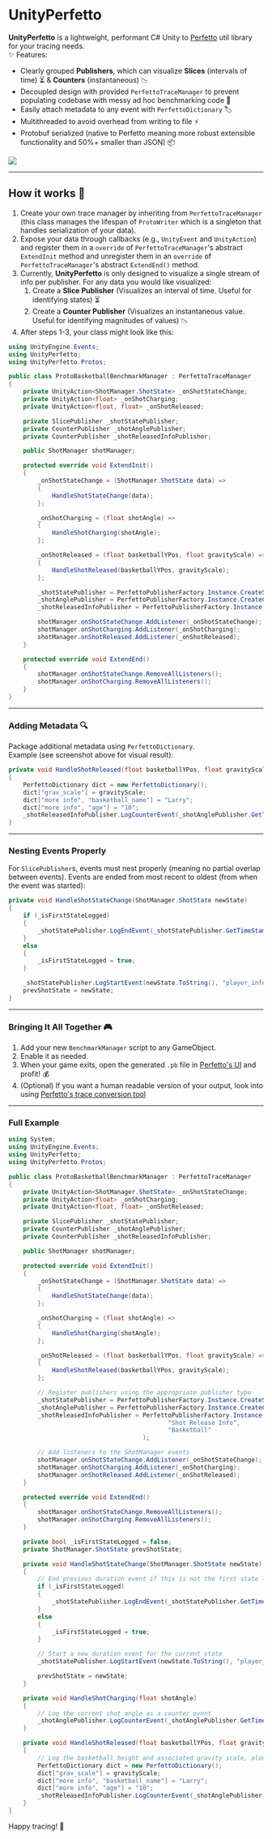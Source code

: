 # UnityPerfetto

**UnityPerfetto** is a lightweight, performant C# Unity to [Perfetto](https://perfetto.dev/) util library for your tracing needs.  
✨ Features:  
* Clearly grouped **Publishers**, which can visualize **Slices** (intervals of time) ⏳ & **Counters** (instantaneous) 📉  
* Decoupled design with provided `PerfettoTraceManager` to prevent populating codebase with messy ad hoc benchmarking code 🧹 
* Easily attach metadata to any event with `PerfettoDictionary` 🏷️  
* Multithreaded to avoid overhead from writing to file ⚡️
* Protobuf serialized (native to Perfetto meaning more robust extensible functionality and 50%+ smaller than JSON) 📦

<img src="assets/example.jpg">

---

## How it works 🔧

1. Create your own trace manager by inheriting from `PerfettoTraceManager` (this class manages the lifespan of `ProtoWriter` which is a singleton that handles serialization of your data).  
2. Expose your data through callbacks (e.g., `UnityEvent` and `UnityAction`) and register them in a `override` of `PerfettoTraceManager`'s abstract `ExtendInit` method and unregister them in an `override` of `PerfettoTraceManager`'s abstract `ExtendEnd()` method.  
3. Currently, **UnityPerfetto** is only designed to visualize a single stream of info per publisher. For any data you would like visualized:  
    1. Create a **Slice Publisher** (Visualizes an interval of time. Useful for identifying states) ⏳  
    2. Create a **Counter Publisher** (Visualizes an instantaneous value. Useful for identifying magnitudes of values) 📉  
4. After steps 1-3, your class might look like this:  

```csharp
using UnityEngine.Events;
using UnityPerfetto;
using UnityPerfetto.Protos;

public class ProtoBasketballBenchmarkManager : PerfettoTraceManager
{
    private UnityAction<ShotManager.ShotState> _onShotStateChange;
    private UnityAction<float> _onShotCharging;
    private UnityAction<float, float> _onShotReleased;

    private SlicePublisher _shotStatePublisher;
    private CounterPublisher _shotAnglePublisher;
    private CounterPublisher _shotReleasedInfoPublisher;

    public ShotManager shotManager;

    protected override void ExtendInit()
    {
        _onShotStateChange = (ShotManager.ShotState data) =>
        {
            HandleShotStateChange(data);
        };

        _onShotCharging = (float shotAngle) =>
        {
            HandleShotCharging(shotAngle);
        };

        _onShotReleased = (float basketballYPos, float gravityScale) =>
        {
            HandleShotReleased(basketballYPos, gravityScale);
        };

        _shotStatePublisher = PerfettoPublisherFactory.Instance.CreateSlicePublisher("Shot State", "Player");
        _shotAnglePublisher = PerfettoPublisherFactory.Instance.CreateCounterPublisher("Shot Angle", "Player");
        _shotReleasedInfoPublisher = PerfettoPublisherFactory.Instance.CreateCounterPublisher("Shot Release Info", "Basketball");

        shotManager.onShotStateChange.AddListener(_onShotStateChange);
        shotManager.onShotCharging.AddListener(_onShotCharging);
        shotManager.onShotReleased.AddListener(_onShotReleased);
    }

    protected override void ExtendEnd()
    {
        shotManager.onShotStateChange.RemoveAllListeners();
        shotManager.onShotCharging.RemoveAllListeners();
    }
}
```

---

### Adding Metadata 🔍

Package additional metadata using `PerfettoDictionary`.  
Example (see screenshot above for visual result):  

```csharp
private void HandleShotReleased(float basketballYPos, float gravityScale)
{
    PerfettoDictionary dict = new PerfettoDictionary();
    dict["grav_scale"] = gravityScale;
    dict["more info", "basketball_name"] = "Larry";
    dict["more info", "age"] = "10";
    _shotReleasedInfoPublisher.LogCounterEvent(_shotAnglePublisher.GetTimeStamp(), basketballYPos, dict);
}
```

---

### Nesting Events Properly

For `SlicePublisher`s, events must nest properly (meaning no partial overlap between events). Events are ended from most recent to oldest
(from when the event was started):  
```csharp
private void HandleShotStateChange(ShotManager.ShotState newState)
{
    if (_isFirstStateLogged)
    {
        _shotStatePublisher.LogEndEvent(_shotStatePublisher.GetTimeStamp());
    }
    else
    {
        _isFirstStateLogged = true;
    }

    _shotStatePublisher.LogStartEvent(newState.ToString(), "player_info", _shotStatePublisher.GetTimeStamp());
    prevShotState = newState;
}
```

---

### Bringing It All Together 🎮

1. Add your new `BenchmarkManager` script to any GameObject.  
2. Enable it as needed.  
3. When your game exits, open the generated `.pb` file in [Perfetto's UI](https://ui.perfetto.dev/#!/info) and profit! 💰
4. (Optional) If you want a human readable version of your output, look into using [Perfetto's trace conversion tool](https://perfetto.dev/docs/quickstart/traceconv)

---

### Full Example
```csharp
using System;
using UnityEngine.Events;
using UnityPerfetto;
using UnityPerfetto.Protos;

public class ProtoBasketballBenchmarkManager : PerfettoTraceManager
{
    private UnityAction<ShotManager.ShotState> _onShotStateChange;
    private UnityAction<float> _onShotCharging;
    private UnityAction<float, float> _onShotReleased;

    private SlicePublisher _shotStatePublisher;
    private CounterPublisher _shotAnglePublisher;
    private CounterPublisher _shotReleasedInfoPublisher;

    public ShotManager shotManager;

    protected override void ExtendInit()
    {
        _onShotStateChange = (ShotManager.ShotState data) =>
        {
            HandleShotStateChange(data);
        };

        _onShotCharging = (float shotAngle) =>
        {
            HandleShotCharging(shotAngle);
        };

        _onShotReleased = (float basketballYPos, float gravityScale) =>
        {
            HandleShotReleased(basketballYPos, gravityScale);
        };

        // Register publishers using the appropriate publisher type
        _shotStatePublisher = PerfettoPublisherFactory.Instance.CreateSlicePublisher("Shot State", "Player");
        _shotAnglePublisher = PerfettoPublisherFactory.Instance.CreateCounterPublisher("Shot Angle", "Player");
        _shotReleasedInfoPublisher = PerfettoPublisherFactory.Instance.CreateCounterPublisher(
                                            "Shot Release Info",
                                            "Basketball"
                                     );

        // Add listeners to the ShotManager events
        shotManager.onShotStateChange.AddListener(_onShotStateChange);
        shotManager.onShotCharging.AddListener(_onShotCharging);
        shotManager.onShotReleased.AddListener(_onShotReleased);
    }

    protected override void ExtendEnd()
    {
        shotManager.onShotStateChange.RemoveAllListeners();
        shotManager.onShotCharging.RemoveAllListeners();
    }

    private bool _isFirstStateLogged = false;
    private ShotManager.ShotState prevShotState;

    private void HandleShotStateChange(ShotManager.ShotState newState)
    {
        // End previous duration event if this is not the first state logged
        if (_isFirstStateLogged)
        {
            _shotStatePublisher.LogEndEvent(_shotStatePublisher.GetTimeStamp());
        }
        else
        {
            _isFirstStateLogged = true;
        }

        // Start a new duration event for the current state
        _shotStatePublisher.LogStartEvent(newState.ToString(), "player_info", _shotStatePublisher.GetTimeStamp());

        prevShotState = newState;
    }

    private void HandleShotCharging(float shotAngle)
    {
        // Log the current shot angle as a counter event
        _shotAnglePublisher.LogCounterEvent(_shotAnglePublisher.GetTimeStamp(), shotAngle);
    }

    private void HandleShotReleased(float basketballYPos, float gravityScale)
    {
        // Log the basketball height and associated gravity scale, along with some other categorized verbose info
        PerfettoDictionary dict = new PerfettoDictionary();
        dict["grav_scale"] = gravityScale;
        dict["more info", "basketball_name"] = "Larry";
        dict["more info", "age"] = "10";
        _shotReleasedInfoPublisher.LogCounterEvent(_shotAnglePublisher.GetTimeStamp(), basketballYPos, dict);
    }
}
```

Happy tracing! 🎉  
